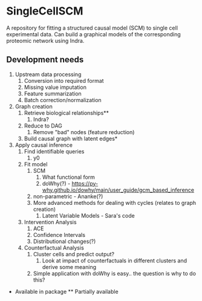 # SingleCellSCM

A repository for fitting a structured causal model (SCM) to single cell experimental data. Can build a graphical models 
of the corresponding proteomic network using Indra.


## Development needs

1. Upstream data processing
   1. Conversion into required format 
   2. Missing value imputation
   3. Feature summarization
   4. Batch correction/normalization
2. Graph creation
   1. Retrieve biological relationships**
      1. Indra?
   2. Reduce to DAG
      1. Remove "bad" nodes (feature reduction)
   3. Build causal graph with latent edges*
3. Apply causal inference
   1. Find identifiable queries
      1. y0
   2. Fit model
      1. SCM
         1. What functional form
         2. doWhy(?) - https://py-why.github.io/dowhy/main/user_guide/gcm_based_inference
      2. non-parametric - Ananke(?)
      3. More advanced methods for dealing with cycles (relates to graph creation)
         1. Latent Variable Models - Sara's code
   3. Intervention Analysis
      1. ACE
      2. Confidence Intervals
      3. Distributional changes(?)
   4. Counterfactual Analysis
      1. Cluster cells and predict output?
         1. Look at impact of counterfactuals in different clusters and derive some meaning
      2. Simple application with doWhy is easy.. the question is why to do this?

* Available in package
** Partially available